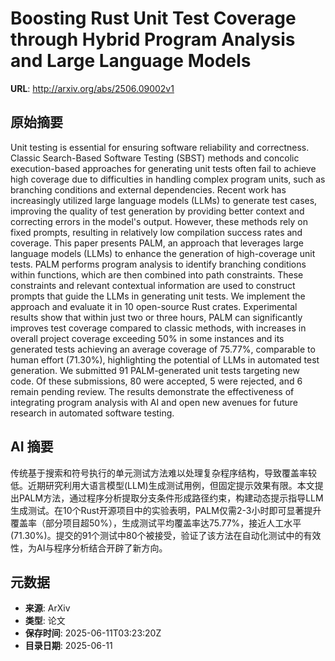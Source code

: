 # Boosting Rust Unit Test Coverage through Hybrid Program Analysis and Large Language Models

**URL**: http://arxiv.org/abs/2506.09002v1

## 原始摘要

Unit testing is essential for ensuring software reliability and correctness.
Classic Search-Based Software Testing (SBST) methods and concolic
execution-based approaches for generating unit tests often fail to achieve high
coverage due to difficulties in handling complex program units, such as
branching conditions and external dependencies. Recent work has increasingly
utilized large language models (LLMs) to generate test cases, improving the
quality of test generation by providing better context and correcting errors in
the model's output. However, these methods rely on fixed prompts, resulting in
relatively low compilation success rates and coverage. This paper presents
PALM, an approach that leverages large language models (LLMs) to enhance the
generation of high-coverage unit tests. PALM performs program analysis to
identify branching conditions within functions, which are then combined into
path constraints. These constraints and relevant contextual information are
used to construct prompts that guide the LLMs in generating unit tests. We
implement the approach and evaluate it in 10 open-source Rust crates.
Experimental results show that within just two or three hours, PALM can
significantly improves test coverage compared to classic methods, with
increases in overall project coverage exceeding 50% in some instances and its
generated tests achieving an average coverage of 75.77%, comparable to human
effort (71.30%), highlighting the potential of LLMs in automated test
generation. We submitted 91 PALM-generated unit tests targeting new code. Of
these submissions, 80 were accepted, 5 were rejected, and 6 remain pending
review. The results demonstrate the effectiveness of integrating program
analysis with AI and open new avenues for future research in automated software
testing.


## AI 摘要

传统基于搜索和符号执行的单元测试方法难以处理复杂程序结构，导致覆盖率较低。近期研究利用大语言模型(LLM)生成测试用例，但固定提示效果有限。本文提出PALM方法，通过程序分析提取分支条件形成路径约束，构建动态提示指导LLM生成测试。在10个Rust开源项目中的实验表明，PALM仅需2-3小时即可显著提升覆盖率（部分项目超50%），生成测试平均覆盖率达75.77%，接近人工水平(71.30%)。提交的91个测试中80个被接受，验证了该方法在自动化测试中的有效性，为AI与程序分析结合开辟了新方向。

## 元数据

- **来源**: ArXiv
- **类型**: 论文
- **保存时间**: 2025-06-11T03:23:20Z
- **目录日期**: 2025-06-11
